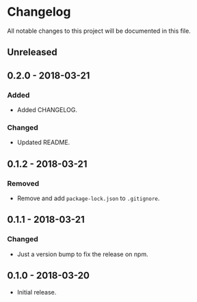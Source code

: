 # Changelog

All notable changes to this project will be documented in this file.


## Unreleased

## 0.2.0 - 2018-03-21

### Added

- Added CHANGELOG.

### Changed

- Updated README.

## 0.1.2 - 2018-03-21

### Removed

- Remove and add `package-lock.json` to `.gitignore`.

## 0.1.1 - 2018-03-21

### Changed

- Just a version bump to fix the release on npm.

## 0.1.0 - 2018-03-20

- Initial release.
